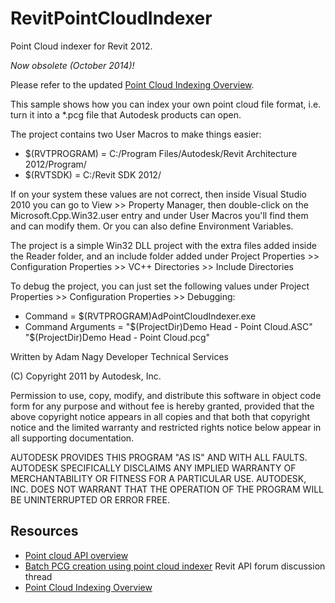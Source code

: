 RevitPointCloudIndexer
======================

Point Cloud indexer for Revit 2012.

*Now obsolete (October 2014)!*

Please refer to the updated [Point Cloud Indexing Overview](http://thebuildingcoder.typepad.com/blog/2014/10/point-cloud-indexing-update.html).

This sample shows how you can index your own point cloud file format, 
i.e. turn it into a *.pcg file that Autodesk products can open.

The project contains two User Macros to make things easier:

* $(RVTPROGRAM) = C:/Program Files/Autodesk/Revit Architecture 2012/Program/ 
* $(RVTSDK) = C:/Revit SDK 2012/

If on your system these values are not correct, then inside Visual Studio 2010 you 
can go to View >> Property Manager, then double-click on the Microsoft.Cpp.Win32.user entry
and under User Macros you'll find them and can modify them. 
Or you can also define Environment Variables.  

The project is a simple Win32 DLL project with the extra files added inside the Reader folder,
and an include folder added under 
Project Properties >> Configuration Properties >> VC++ Directories >> Include Directories 

To debug the project, you can just set the following values under 
Project Properties >> Configuration Properties >> Debugging: 

* Command = $(RVTPROGRAM)AdPointCloudIndexer.exe
* Command Arguments = "$(ProjectDir)Demo Head - Point Cloud.ASC" "$(ProjectDir)Demo Head - Point Cloud.pcg"

Written by Adam Nagy
Developer Technical Services 

(C) Copyright 2011 by Autodesk, Inc. 

Permission to use, copy, modify, and distribute this software in
object code form for any purpose and without fee is hereby granted, 
provided that the above copyright notice appears in all copies and 
that both that copyright notice and the limited warranty and
restricted rights notice below appear in all supporting 
documentation.

AUTODESK PROVIDES THIS PROGRAM "AS IS" AND WITH ALL FAULTS. 
AUTODESK SPECIFICALLY DISCLAIMS ANY IMPLIED WARRANTY OF
MERCHANTABILITY OR FITNESS FOR A PARTICULAR USE.  AUTODESK, INC. 
DOES NOT WARRANT THAT THE OPERATION OF THE PROGRAM WILL BE
UNINTERRUPTED OR ERROR FREE.


Resources
---------

- [Point cloud API overview](http://thebuildingcoder.typepad.com/blog/2011/11/au-begins-and-point-cloud-overview.html)
- [Batch PCG creation using point cloud indexer](http://forums.autodesk.com/t5/revit-architecture/batch-pcg-creation-using-autodesk-point-cloud-indexer/td-p/3238878) Revit API forum discussion thread
- [Point Cloud Indexing Overview](http://thebuildingcoder.typepad.com/blog/2014/10/point-cloud-indexing-update.html)
